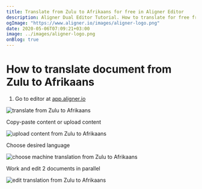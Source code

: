 ```yaml
---
title: Translate from Zulu to Afrikaans for free in Aligner Editor
description: Aligner Dual Editor Tutorial. How to translate for free from Zulu to Afrikaans. Aligner is multilingual document management platform. 
ogImage: "https://www.aligner.io/images/aligner-logo.png"
date: 2020-05-06T07:09:21+03:00
image: ../images/aligner-logo.png
onBlog: true
---
```


# How to translate document from Zulu to Afrikaans

1. Go to editor at [app.aligner.io](https://app.aligner.io "Aligner App web page")

![translate from Zulu to Afrikaans](../aligner-blank-editor.png "translate from Zulu to Afrikaans")

Copy-paste content or upload content

![upload content from Zulu to Afrikaans](../aligner-uploaded-document.png "upload content from Zulu to Afrikaans")

Choose desired language

![choose machine translation from Zulu to Afrikaans](../aligner-language-dropdown.png "choose machine translation from Zulu to Afrikaans")

Work and edit 2 documents in parallel

![edit translation from Zulu to Afrikaans](../aligner-double-sitded-editor.png "edit translation from Zulu to Afrikaans")

